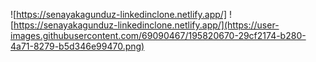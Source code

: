 ![https://senayakagunduz-linkedinclone.netlify.app/]
![https://senayakagunduz-linkedinclone.netlify.app/](https://user-images.githubusercontent.com/69090467/195820670-29cf2174-b280-4a71-8279-b5d346e99470.png)

